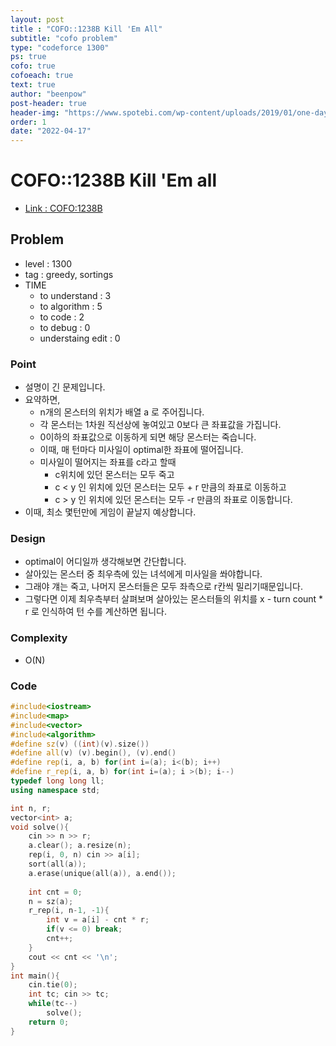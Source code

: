 ```yaml
---
layout: post
title : "COFO::1238B Kill 'Em All"
subtitle: "cofo problem"
type: "codeforce 1300"
ps: true
cofo: true
cofoeach: true
text: true
author: "beenpow"
post-header: true
header-img: "https://www.spotebi.com/wp-content/uploads/2019/01/one-day-day-one-workout-motivation-spotebi.jpg"
order: 1
date: "2022-04-17"
---
```

# COFO::1238B Kill 'Em all
- [Link : COFO:1238B](https://codeforces.com/problemset/problem/1238/B)


## Problem 

- level : 1300
- tag : greedy, sortings
- TIME
  - to understand    : 3
  - to algorithm     : 5
  - to code          : 2
  - to debug         : 0
  - understaing edit : 0

### Point
- 설명이 긴 문제입니다.
- 요약하면,
  - n개의 몬스터의 위치가 배열 a 로 주어집니다.
  - 각 몬스터는 1차원 직선상에 놓여있고 0보다 큰 좌표값을 가집니다.
  - 0이하의 좌표값으로 이동하게 되면 해당 몬스터는 죽습니다.
  - 이때, 매 턴마다 미사일이 optimal한 좌표에 떨어집니다.
  - 미사일이 떨어지는 좌표를 c라고 할때
    - c위치에 있던 몬스터는 모두 죽고
    - c < y 인 위치에 있던 몬스터는 모두 + r 만큼의 좌표로 이동하고
    - c > y 인 위치에 있던 몬스터는 모두 -r 만큼의 좌표로 이동합니다.
- 이때, 최소 몇턴만에 게임이 끝날지 예상합니다.

### Design
- optimal이 어디일까 생각해보면 간단합니다.
- 살아있는 몬스터 중 최우측에 있는 녀석에게 미사일을 쏴야합니다.
- 그래야 걔는 죽고, 나머지 몬스터들은 모두 좌측으로 r칸씩 밀리기때문입니다.
- 그렇다면 이제 최우측부터 살펴보며 살아있는 몬스터들의 위치를 x - turn count * r 로 인식하여 턴 수를 계산하면 됩니다.

### Complexity
- O(N)

### Code

```cpp
#include<iostream>
#include<map>
#include<vector>
#include<algorithm>
#define sz(v) ((int)(v).size())
#define all(v) (v).begin(), (v).end()
#define rep(i, a, b) for(int i=(a); i<(b); i++)
#define r_rep(i, a, b) for(int i=(a); i >(b); i--)
typedef long long ll;
using namespace std;

int n, r;
vector<int> a;
void solve(){
    cin >> n >> r;
    a.clear(); a.resize(n);
    rep(i, 0, n) cin >> a[i];
    sort(all(a));
    a.erase(unique(all(a)), a.end());
    
    int cnt = 0;
    n = sz(a);
    r_rep(i, n-1, -1){
        int v = a[i] - cnt * r;
        if(v <= 0) break;
        cnt++;
    }
    cout << cnt << '\n';
}
int main(){
    cin.tie(0);
    int tc; cin >> tc;
    while(tc--)
        solve();
    return 0;
}
```
